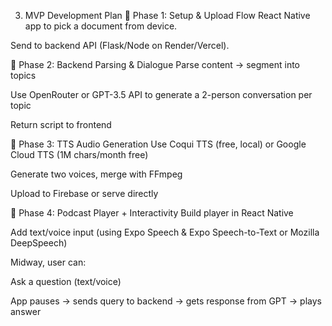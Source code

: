 3. MVP Development Plan
   🔹 Phase 1: Setup & Upload Flow
   React Native app to pick a document from device.

Send to backend API (Flask/Node on Render/Vercel).

🔹 Phase 2: Backend Parsing & Dialogue
Parse content → segment into topics

Use OpenRouter or GPT-3.5 API to generate a 2-person conversation per topic

Return script to frontend

🔹 Phase 3: TTS Audio Generation
Use Coqui TTS (free, local) or Google Cloud TTS (1M chars/month free)

Generate two voices, merge with FFmpeg

Upload to Firebase or serve directly

🔹 Phase 4: Podcast Player + Interactivity
Build player in React Native

Add text/voice input (using Expo Speech & Expo Speech-to-Text or Mozilla DeepSpeech)

Midway, user can:

Ask a question (text/voice)

App pauses → sends query to backend → gets response from GPT → plays answer
